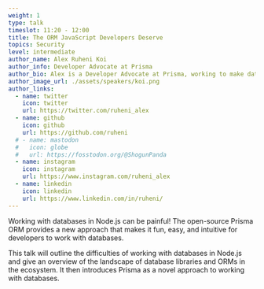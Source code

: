 ```yaml
---
weight: 1
type: talk
timeslot: 11:20 - 12:00
title: The ORM JavaScript Developers Deserve
topics: Security
level: intermediate
author_name: Alex Ruheni Koi
author_info: Developer Advocate at Prisma
author_bio: Alex is a Developer Advocate at Prisma, working to make databases easy and fun. He loves learning and teaching other developers. Every once in a while, he procrastinates by preaching to other developers to adopt Ts. He's also a decent photographer at best, but the camera covers that up for him.
author_image_url: ./assets/speakers/koi.png
author_links: 
  - name: twitter
    icon: twitter
    url: https://twitter.com/ruheni_alex
  - name: github
    icon: github
    url: https://github.com/ruheni
  # - name: mastodon
  #   icon: globe
  #   url: https://fosstodon.org/@ShogunPanda
  - name: instagram
    icon: instagram
    url: https://www.instagram.com/ruheni_alex
  - name: linkedin
    icon: linkedin
    url: https://www.linkedin.com/in/ruheni/
---
```


Working with databases in Node.js can be painful! The open-source Prisma ORM provides a new approach that makes it fun, easy, and intuitive for developers to work with databases.

This talk will outline the difficulties of working with databases in Node.js and give an overview of the landscape of database libraries and ORMs in the ecosystem. It then introduces Prisma as a novel approach to working with databases.

